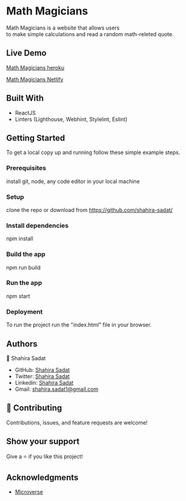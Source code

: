 # Math Magicians
Math Magicians is a website that allows users <br> to make simple calculations and read a random math-releted quote.

## Live Demo
[Math Magicians heroku](https://mathmagi.herokuapp.com/#/)

[Math Magicians Netlify](https://63b813543282cd3d473ce766--verdant-griffin-6890d8.netlify.app/#/)

## Built With
- ReactJS
- Linters (Lighthouse, Webhint, Stylelint, Eslint)


## Getting Started

To get a local copy up and running follow these simple example steps.

### Prerequisites
install git, node, any code editor in your local machine


### Setup
clone the repo or download from https://github.com/shahira-sadat/

### Install dependencies

npm install


### Build the app

npm run build


### Run the app

npm start

### Deployment

To run the project run the "index.html" file in your browser.


## Authors
👤 Shahira Sadat

- GitHub: [Shahira Sadat](https://github.com/shahira-sadat)
- Twitter: [Shahira Sadat](https://twitter.com/SadatShahira)
- Linkedin: [Shahira Sadat](https://www.linkedin.com/in/shahira-sadat-49b402199)
- Gmail: shahira.sadat1@gmail.com

## 🤝 Contributing
Contributions, issues, and feature requests are welcome!

## Show your support

Give a ⭐️ if you like this project!

## Acknowledgments

- [Microverse](https://www.microverse.org/)


